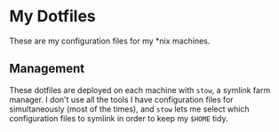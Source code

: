 # My Dotfiles
These are my configuration files for my \*nix machines.

## Management
These dotfiles are deployed on each machine with `stow`, a symlink farm manager.
I don't use all the tools I have configuration files for simultaneously (most of the times), and `stow` lets me select which configuration files to symlink in order to keep my `$HOME` tidy.

